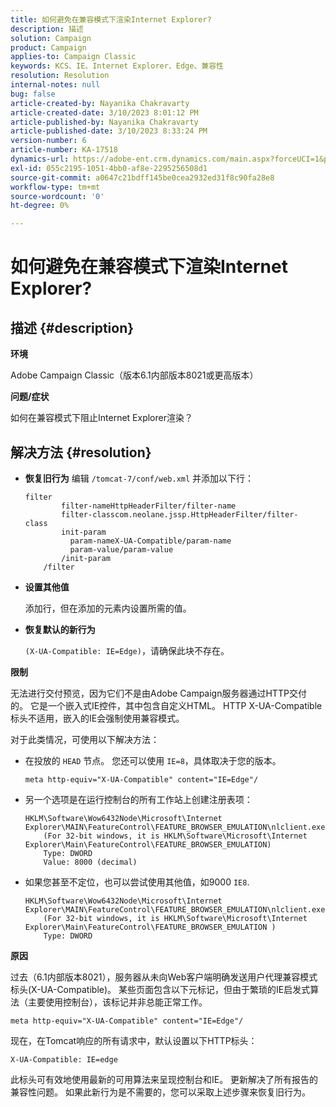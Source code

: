 ```yaml
---
title: 如何避免在兼容模式下渲染Internet Explorer?
description: 描述
solution: Campaign
product: Campaign
applies-to: Campaign Classic
keywords: KCS、IE、Internet Explorer、Edge、兼容性
resolution: Resolution
internal-notes: null
bug: false
article-created-by: Nayanika Chakravarty
article-created-date: 3/10/2023 8:01:12 PM
article-published-by: Nayanika Chakravarty
article-published-date: 3/10/2023 8:33:24 PM
version-number: 6
article-number: KA-17518
dynamics-url: https://adobe-ent.crm.dynamics.com/main.aspx?forceUCI=1&pagetype=entityrecord&etn=knowledgearticle&id=f074514c-7ebf-ed11-83ff-6045bd006b3d
exl-id: 055c2195-1051-4bb0-af8e-2295256508d1
source-git-commit: a0647c21bdff145be0cea2932ed31f8c90fa28e8
workflow-type: tm+mt
source-wordcount: '0'
ht-degree: 0%

---
```


# 如何避免在兼容模式下渲染Internet Explorer?

## 描述 {#description}


<b>环境</b>

Adobe Campaign Classic（版本6.1内部版本8021或更高版本）

<b>问题/症状</b>

如何在兼容模式下阻止Internet Explorer渲染？


## 解决方法 {#resolution}


- <b>恢复旧行为</b>
编辑 
`/tomcat-7/conf/web.xml` 并添加以下行：


   ```
   filter
           filter-nameHttpHeaderFilter/filter-name
           filter-classcom.neolane.jssp.HttpHeaderFilter/filter-    class
           init-param
             param-nameX-UA-Compatible/param-name
             param-value/param-value
           /init-param
       /filter
   ```

- <b>设置其他值</b>

   添加行，但在添加的元素内设置所需的值。
- <b>恢复默认的新行为</b>

   `(X-UA-Compatible: IE=Edge)`，请确保此块不存在。


<b>限制</b>

无法进行交付预览，因为它们不是由Adobe Campaign服务器通过HTTP交付的。 它是一个嵌入式IE控件，其中包含自定义HTML。 HTTP X-UA-Compatible标头不适用，嵌入的IE会强制使用兼容模式。

对于此类情况，可使用以下解决方法：

- 在投放的 `HEAD` 节点。 您还可以使用 `IE=8`，具体取决于您的版本。<br>

   ```
   meta http-equiv="X-UA-Compatible" content="IE=Edge"/
   ```

- 另一个选项是在运行控制台的所有工作站上创建注册表项：


   ```
   HKLM\Software\Wow6432Node\Microsoft\Internet Explorer\MAIN\FeatureControl\FEATURE_BROWSER_EMULATION\nlclient.exe
       (For 32-bit windows, it is HKLM\Software\Microsoft\Internet Explorer\Main\FeatureControl\FEATURE_BROWSER_EMULATION)
       Type: DWORD
       Value: 8000 (decimal)
   ```

- 如果您甚至不定位，也可以尝试使用其他值，如9000 `IE8`.


   ```
   HKLM\Software\Wow6432Node\Microsoft\Internet Explorer\MAIN\FeatureControl\FEATURE_BROWSER_EMULATION\nlclient.exe
       (For 32-bit windows, it is HKLM\Software\Microsoft\Internet Explorer\Main\FeatureControl\FEATURE_BROWSER_EMULATION )
       Type: DWORD
   ```


<b>原因</b>

过去（6.1内部版本8021），服务器从未向Web客户端明确发送用户代理兼容模式标头(X-UA-Compatible)。 某些页面包含以下元标记，但由于繁琐的IE启发式算法（主要使用控制台），该标记并非总能正常工作。


```
meta http-equiv="X-UA-Compatible" content="IE=Edge"/
```


现在，在Tomcat响应的所有请求中，默认设置以下HTTP标头：


```
X-UA-Compatible: IE=edge
```


此标头可有效地使用最新的可用算法来呈现控制台和IE。 更新解决了所有报告的兼容性问题。 如果此新行为是不需要的，您可以采取上述步骤来恢复旧行为。
